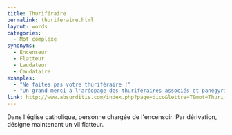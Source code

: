 ```yaml
---
title: Thuriféraire
permalink: thuriferaire.html
layout: words
categories:
  - Mot complexe
synonyms:
  - Encenseur
  - Flatteur
  - Laudateur
  - Caudataire
examples:
  - "Ne faites pas votre thuriféraire !"
  - "Un grand merci à l'aréopage des thuriféraires associés et panégyristes associés !!!"
link: http://www.absurditis.com/index.php?page=dico&lettre=T&mot=Thurif%E9raire
---
```


Dans l'église catholique, personne chargée de l'encensoir. Par dérivation, désigne maintenant un vil flatteur.
